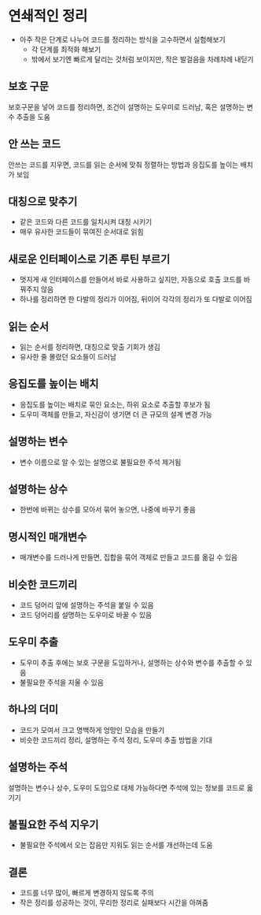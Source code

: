 # 연쇄적인 정리

* 아주 작은 단계로 나누어 코드를 정리하는 방식을 고수하면서 실험해보기
  * 각 단계를 최적화 해보기
  * 밖에서 보기엔 빠르게 달리는 것처럼 보이지만, 작은 발걸음을 차례차례 내딛기

## 보호 구문

보호구문을 넣어 코드를 정리하면, 조건이 설명하는 도우미로 드러남, 혹은 설명하는 변수 추출을 도움

## 안 쓰는 코드

안쓰는 코드를 지우면, 코드를 읽는 순서에 맞춰 정렬하는 방법과 응집도를 높이는 배치가 보임

## 대칭으로 맞추기

* 같은 코드와 다른 코드를 일치시켜 대칭 시키기
* 매우 유사한 코드들이 묶여진 순서대로 읽힘

## 새로운 인터페이스로 기존 루틴 부르기

* 멋지게 새 인터페이스를 만들어서 바로 사용하고 싶지만, 자동으로 호출 코드를 바꿔주지 않음
* 하나를 정리하면 한 다발의 정리가 이어짐, 뒤이어 각각의 정리가 또 다발로 이어짐

## 읽는 순서

* 읽는 순서를 정리하면, 대칭으로 맞출 기회가 생김
* 유사한 줄 몰랐던 요소들이 드러남

## 응집도를 높이는 배치

* 응집도를 높이는 배치로 묶인 요소는, 하위 요소로 추출할 후보가 됨
* 도우미 객체를 만들고, 자신감이 생기면 더 큰 규모의 설계 변경 가능

## 설명하는 변수

* 변수 이름으로 알 수 있는 설명으로 불필요한 주석 제거됨

## 설명하는 상수

* 한번에 바뀌는 상수를 모아서 묶어 놓으면, 나중에 바꾸기 좋음

## 명시적인 매개변수

* 매개변수를 드러나게 만들면, 집합을 묶어 객체로 만들고 코드를 옮길 수 있음

## 비슷한 코드끼리

* 코드 덩어리 앞에 설명하는 주석을 붙일 수 있음 
* 코드 덩어리를 설명하는 도우미로 바꿀 수 있음

## 도우미 추출

* 도우미 추출 후에는 보호 구문을 도입하거나, 설명하는 상수와 변수를 추출할 수 있음
* 불필요한 주석을 지울 수 있음

## 하나의 더미

* 코드가 모여서 크고 명백하게 엉망인 모습을 만들기
* 비슷한 코드끼리 정리, 설명하는 주석 정리, 도우미 추출 방법을 기대

## 설명하는 주석

설명하는 변수나 상수, 도우미 도입으로 대체 가능하다면 주석에 있는 정보를 코드로 옮기기 

## 불필요한 주석 지우기

* 불필요한 주석에서 오는 잡음만 지워도 읽는 순서를 개선하는데 도움

## 결론

* 코드를 너무 많이, 빠르게 변경하지 않도록 주의
* 작은 정리를 성공하는 것이, 무리한 정리로 실패보다 시간을 아껴줌


